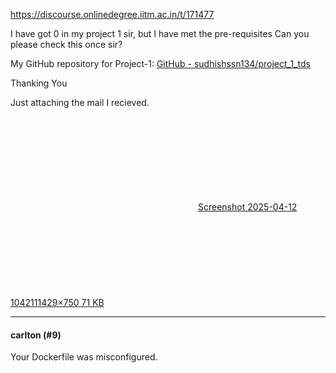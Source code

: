 https://discourse.onlinedegree.iitm.ac.in/t/171477

I have got 0 in my project 1 sir, but I have met the pre-requisites Can you please check this once sir?</p>
<p>My GitHub repository for Project-1: <a class="inline-onebox" href="https://github.com/sudhishssn134/project_1_tds" rel="noopener nofollow ugc">GitHub - sudhishssn134/project_1_tds</a></p>
<p>Thanking You</p>
<p>Just attaching the mail I recieved.<br/>
<div class="lightbox-wrapper"><a class="lightbox" data-download-href="/uploads/short-url/nTkwZr7ndRYAWgE2JB3jIqFz4rk.png?dl=1" href="https://europe1.discourse-cdn.com/flex013/uploads/iitm/original/3X/a/7/a77330c5ca74ed0246bc22e4321710554cd27866.png" rel="noopener nofollow ugc" title="Screenshot 2025-04-12 104211"><div class="meta"><svg aria-hidden="true" class="fa d-icon d-icon-far-image svg-icon"><use href="#far-image"></use></svg><span class="filename">Screenshot 2025-04-12 104211</span><span class="informations">1429×750 71 KB</span><svg aria-hidden="true" class="fa d-icon d-icon-discourse-expand svg-icon"><use href="#discourse-expand"></use></svg></div></a></div></p><hr>

<h4>carlton (#9)</h4>
<p>Your Dockerfile was misconfigured.